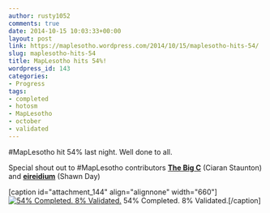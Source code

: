 ```yaml
---
author: rusty1052
comments: true
date: 2014-10-15 10:03:33+00:00
layout: post
link: https://maplesotho.wordpress.com/2014/10/15/maplesotho-hits-54/
slug: maplesotho-hits-54
title: MapLesotho hits 54%!
wordpress_id: 143
categories:
- Progress
tags:
- completed
- hotosm
- MapLesotho
- october
- validated
---
```


#MapLesotho hit 54% last night. Well done to all.

Special shout out to #MapLesotho contributors **[The Big C](http://tasks.hotosm.org/user/The%20Big%20C)** (Ciaran Staunton) and **[eireidium](http://tasks.hotosm.org/user/eireidium)** (Shawn Day)

[caption id="attachment_144" align="alignnone" width="660"][![54% Completed. 8% Validated.](https://maplesotho.files.wordpress.com/2014/10/screen-shot-2014-10-15-at-11-59-13.png?w=660)](http://bit.ly/map_lesotho) 54% Completed. 8% Validated.[/caption]
